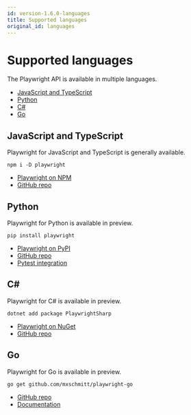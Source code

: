 ```yaml
---
id: version-1.6.0-languages
title: Supported languages
original_id: languages
---
```



# Supported languages

The Playwright API is available in multiple languages.

<!-- GEN:toc -->
- [JavaScript and TypeScript](#javascript-and-typescript)
- [Python](#python)
- [C#](#c)
- [Go](#go)
<!-- GEN:stop -->

## JavaScript and TypeScript

Playwright for JavaScript and TypeScript is generally available.

```
npm i -D playwright
```

* [Playwright on NPM](https://www.npmjs.com/package/playwright)
* [GitHub repo](https://github.com/microsoft/playwright)

## Python

Playwright for Python is available in preview.

```
pip install playwright
```

* [Playwright on PyPI](https://pypi.org/project/playwright/)
* [GitHub repo](https://github.com/microsoft/playwright-python)
* [Pytest integration](https://github.com/microsoft/playwright-pytest)

## C#

Playwright for C# is available in preview.

```
dotnet add package PlaywrightSharp
```

* [Playwright on NuGet](https://www.nuget.org/packages/PlaywrightSharp/)
* [GitHub repo](https://github.com/microsoft/playwright-sharp)

## Go

Playwright for Go is available in preview.

```
go get github.com/mxschmitt/playwright-go
```

* [GitHub repo](https://github.com/mxschmitt/playwright-go)
* [Documentation](https://pkg.go.dev/github.com/mxschmitt/playwright-go?tab=doc)
